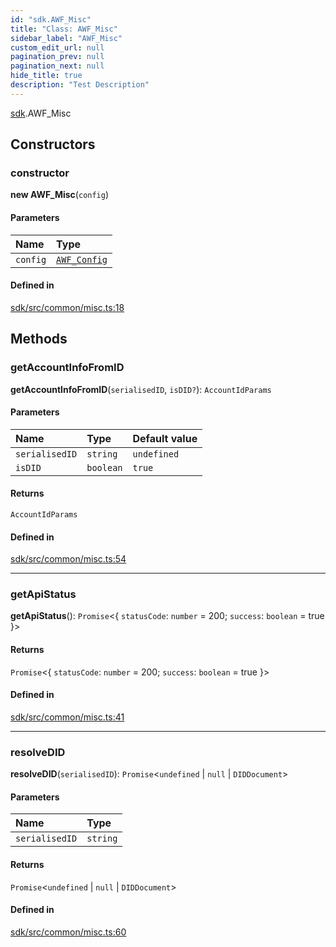 ```yaml
---
id: "sdk.AWF_Misc"
title: "Class: AWF_Misc"
sidebar_label: "AWF_Misc"
custom_edit_url: null
pagination_prev: null
pagination_next: null
hide_title: true
description: "Test Description"
---
```


[sdk](../modules/sdk.md).AWF_Misc

## Constructors

### constructor

**new AWF_Misc**(`config`)

#### Parameters

| Name | Type |
| :------ | :------ |
| `config` | [`AWF_Config`](sdk.AWF_Config.md) |

#### Defined in

[sdk/src/common/misc.ts:18](https://github.com/AKASHAorg/akasha-core/blob/6ca157f7/libs/sdk/src/common/misc.ts#L18)

## Methods

### getAccountInfoFromID

**getAccountInfoFromID**(`serialisedID`, `isDID?`): `AccountIdParams`

#### Parameters

| Name | Type | Default value |
| :------ | :------ | :------ |
| `serialisedID` | `string` | `undefined` |
| `isDID` | `boolean` | `true` |

#### Returns

`AccountIdParams`

#### Defined in

[sdk/src/common/misc.ts:54](https://github.com/AKASHAorg/akasha-core/blob/6ca157f7/libs/sdk/src/common/misc.ts#L54)

___

### getApiStatus

**getApiStatus**(): `Promise`<{ `statusCode`: `number` = 200; `success`: `boolean` = true }\>

#### Returns

`Promise`<{ `statusCode`: `number` = 200; `success`: `boolean` = true }\>

#### Defined in

[sdk/src/common/misc.ts:41](https://github.com/AKASHAorg/akasha-core/blob/6ca157f7/libs/sdk/src/common/misc.ts#L41)

___

### resolveDID

**resolveDID**(`serialisedID`): `Promise`<`undefined` \| ``null`` \| `DIDDocument`\>

#### Parameters

| Name | Type |
| :------ | :------ |
| `serialisedID` | `string` |

#### Returns

`Promise`<`undefined` \| ``null`` \| `DIDDocument`\>

#### Defined in

[sdk/src/common/misc.ts:60](https://github.com/AKASHAorg/akasha-core/blob/6ca157f7/libs/sdk/src/common/misc.ts#L60)
